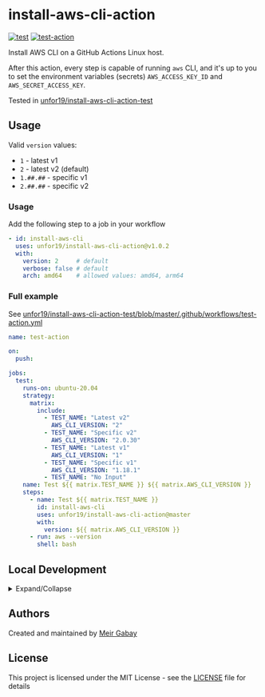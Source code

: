 # install-aws-cli-action

[![test](https://github.com/unfor19/install-aws-cli-action/actions/workflows/test.yaml/badge.svg)](https://github.com/unfor19/install-aws-cli-action/actions?query=workflow%3Atest)
[![test-action](https://github.com/unfor19/install-aws-cli-action-test/workflows/test-action/badge.svg)](https://github.com/unfor19/install-aws-cli-action-test/actions?query=workflow%3Atest-action)

Install AWS CLI on a GitHub Actions Linux host. 

After this action, every step is capable of running `aws` CLI, and it's up to you to set the environment variables (secrets) `AWS_ACCESS_KEY_ID` and `AWS_SECRET_ACCESS_KEY`.

Tested in [unfor19/install-aws-cli-action-test](https://github.com/unfor19/install-aws-cli-action-test/actions?query=workflow%3Atest-action)

## Usage

Valid `version` values:

- `1` - latest v1
- `2` - latest v2 (default)
- `1.##.##` - specific v1
- `2.##.##` - specific v2

### Usage

Add the following step to a job in your workflow

```yaml
- id: install-aws-cli
  uses: unfor19/install-aws-cli-action@v1.0.2
  with:
    version: 2     # default
    verbose: false # default
    arch: amd64    # allowed values: amd64, arm64
```

### Full example

See [unfor19/install-aws-cli-action-test/blob/master/.github/workflows/test-action.yml](https://github.com/unfor19/install-aws-cli-action-test/blob/master/.github/workflows/test-action.yml)

```yaml
name: test-action

on:
  push:

jobs:
  test:
    runs-on: ubuntu-20.04
    strategy:
      matrix:
        include:
          - TEST_NAME: "Latest v2"
            AWS_CLI_VERSION: "2"
          - TEST_NAME: "Specific v2"
            AWS_CLI_VERSION: "2.0.30"
          - TEST_NAME: "Latest v1"
            AWS_CLI_VERSION: "1"
          - TEST_NAME: "Specific v1"
            AWS_CLI_VERSION: "1.18.1"
          - TEST_NAME: "No Input"
    name: Test ${{ matrix.TEST_NAME }} ${{ matrix.AWS_CLI_VERSION }}
    steps:
      - name: Test ${{ matrix.TEST_NAME }}
        id: install-aws-cli
        uses: unfor19/install-aws-cli-action@master
        with:
          version: ${{ matrix.AWS_CLI_VERSION }}
      - run: aws --version
        shell: bash
```

## Local Development

<details>

<summary>Expand/Collapse</summary>

### Requirements

- Docker

### Getting Started

1. Build Docker image
   ```bash
   docker build -t "install-aws-cli-action" .
   ```
1. Run container
   ```bash
   docker run --rm -it "install-aws-cli-action" "v2" "amd64"
   ```

</details>

## Authors

Created and maintained by [Meir Gabay](https://github.com/unfor19)

## License

This project is licensed under the MIT License - see the [LICENSE](https://github.com/unfor19/install-aws-cli-action/blob/master/LICENSE) file for details
